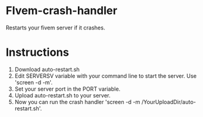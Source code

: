 # FIvem-crash-handler
Restarts your fivem server if it crashes.

# Instructions
1. Download auto-restart.sh
2. Edit SERVERSV variable with your command line to start the server. Use 'screen -d -m'.
3. Set your server port in the PORT variable.
4. Upload auto-restart.sh to your server.
5. Now you can run the crash handler 'screen -d -m /YourUploadDir/auto-restart.sh'.
